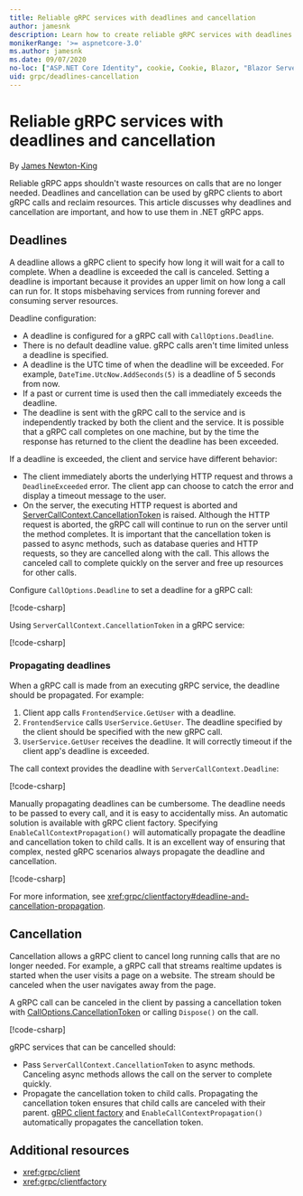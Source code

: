 ```yaml
---
title: Reliable gRPC services with deadlines and cancellation
author: jamesnk
description: Learn how to create reliable gRPC services with deadlines and cancellation in .NET.
monikerRange: '>= aspnetcore-3.0'
ms.author: jamesnk
ms.date: 09/07/2020
no-loc: ["ASP.NET Core Identity", cookie, Cookie, Blazor, "Blazor Server", "Blazor WebAssembly", "Identity", "Let's Encrypt", Razor, SignalR]
uid: grpc/deadlines-cancellation
---
```

# Reliable gRPC services with deadlines and cancellation

By [James Newton-King](https://twitter.com/jamesnk)

Reliable gRPC apps shouldn't waste resources on calls that are no longer needed. Deadlines and cancellation can be used by gRPC clients to abort gRPC calls and reclaim resources. This article discusses why deadlines and cancellation are important, and how to use them in .NET gRPC apps.

## Deadlines

A deadline allows a gRPC client to specify how long it will wait for a call to complete. When a deadline is exceeded the call is canceled. Setting a deadline is important because it provides an upper limit on how long a call can run for. It stops misbehaving services from running forever and consuming server resources.

Deadline configuration:

* A deadline is configured for a gRPC call with `CallOptions.Deadline`.
* There is no default deadline value. gRPC calls aren't time limited unless a deadline is specified.
* A deadline is the UTC time of when the deadline will be exceeded. For example, `DateTime.UtcNow.AddSeconds(5)` is a deadline of 5 seconds from now.
* If a past or current time is used then the call immediately exceeds the deadline.
* The deadline is sent with the gRPC call to the service and is independently tracked by both the client and the service. It is possible that a gRPC call completes on one machine, but by the time the response has returned to the client the deadline has been exceeded.

If a deadline is exceeded, the client and service have different behavior:

* The client immediately aborts the underlying HTTP request and throws a `DeadlineExceeded` error. The client app can choose to catch the error and display a timeout message to the user.
* On the server, the executing HTTP request is aborted and [ServerCallContext.CancellationToken](xref:System.Threading.CancellationToken) is raised. Although the HTTP request is aborted, the gRPC call will continue to run on the server until the method completes. It is important that the cancellation token is passed to async methods, such as database queries and HTTP requests, so they are cancelled along with the call. This allows the canceled call to complete quickly on the server and free up resources for other calls.

Configure `CallOptions.Deadline` to set a deadline for a gRPC call:

[!code-csharp[](~/grpc/deadlines-cancellation/deadline-client.cs?highlight=7,12)]

Using `ServerCallContext.CancellationToken` in a gRPC service:

[!code-csharp[](~/grpc/deadlines-cancellation/deadline-server.cs?highlight=5)]

### Propagating deadlines

When a gRPC call is made from an executing gRPC service, the deadline should be propagated. For example:

1. Client app calls `FrontendService.GetUser` with a deadline.
2. `FrontendService` calls `UserService.GetUser`. The deadline specified by the client should be specified with the new gRPC call.
3. `UserService.GetUser` receives the deadline. It will correctly timeout if the client app's deadline is exceeded.

The call context provides the deadline with `ServerCallContext.Deadline`:

[!code-csharp[](~/grpc/deadlines-cancellation/deadline-propagate.cs?highlight=7)]

Manually propagating deadlines can be cumbersome. The deadline needs to be passed to every call, and it is easy to accidentally miss. An automatic solution is available with gRPC client factory. Specifying `EnableCallContextPropagation()` will automatically propagate the deadline and cancellation token to child calls. It is an excellent way of ensuring that complex, nested gRPC scenarios always propagate the deadline and cancellation.

[!code-csharp[](~/grpc/deadlines-cancellation/clientfactory-propagate.cs?highlight=6)]

For more information, see <xref:grpc/clientfactory#deadline-and-cancellation-propagation>.

## Cancellation

Cancellation allows a gRPC client to cancel long running calls that are no longer needed. For example, a gRPC call that streams realtime updates is started when the user visits a page on a website. The stream should be canceled when the user navigates away from the page.

A gRPC call can be canceled in the client by passing a cancellation token with [CallOptions.CancellationToken](xref:System.Threading.CancellationToken) or calling `Dispose()` on the call.

[!code-csharp[](~/grpc/deadlines-cancellation/cancellation-client.cs?highlight=19)]

gRPC services that can be cancelled should:
* Pass `ServerCallContext.CancellationToken` to async methods. Canceling async methods allows the call on the server to complete quickly.
* Propagate the cancellation token to child calls. Propagating the cancellation token ensures that child calls are canceled with their parent. [gRPC client factory](xref:grpc/clientfactory) and `EnableCallContextPropagation()` automatically propagates the cancellation token.

## Additional resources

* <xref:grpc/client>
* <xref:grpc/clientfactory>
